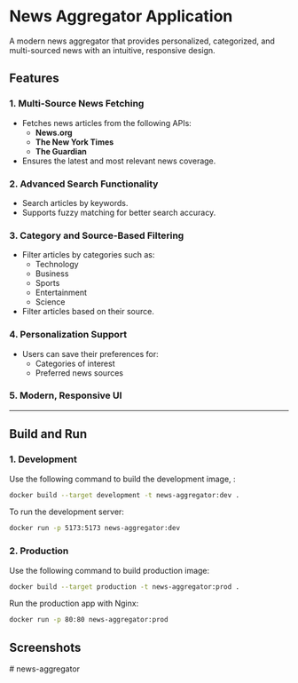# News Aggregator Application  

A modern news aggregator that provides personalized, categorized, and multi-sourced news with an intuitive, responsive design.

## Features  

### 1. Multi-Source News Fetching  
- Fetches news articles from the following APIs:  
  - **News.org**  
  - **The New York Times**  
  - **The Guardian**  
- Ensures the latest and most relevant news coverage.  

### 2. Advanced Search Functionality  
- Search articles by keywords.  
- Supports fuzzy matching for better search accuracy.  

### 3. Category and Source-Based Filtering  
- Filter articles by categories such as:  
  - Technology  
  - Business  
  - Sports  
  - Entertainment  
  - Science  
- Filter articles based on their source.  

### 4. Personalization Support  
- Users can save their preferences for:  
  - Categories of interest  
  - Preferred news sources  

### 5. Modern, Responsive UI  

---

## Build and Run

### 1. **Development**

Use the following command to build the development image, :

```bash
docker build --target development -t news-aggregator:dev .
```

To run the development server:

```bash
docker run -p 5173:5173 news-aggregator:dev
```

### 2. **Production**

Use the following command to build production image:

```bash
docker build --target production -t news-aggregator:prod .
```

Run the production app with Nginx:

```bash
docker run -p 80:80 news-aggregator:prod
```

## Screenshots








#   n e w s - a g g r e g a t o r  
 